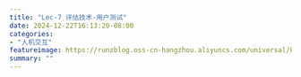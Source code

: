 ```yaml
---
title: "Lec-7 评估技术-用户测试"
date: 2024-12-22T16:13:20-08:00
categories: 
- "人机交互"
featureimage: https://runzblog.oss-cn-hangzhou.aliyuncs.com/universal/background1.jpg
summary: ""
---
```


